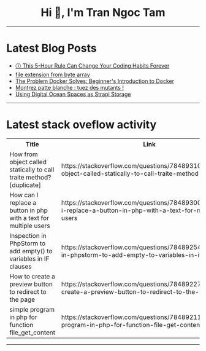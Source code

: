<h1 align="center">Hi 👋, I'm Tran Ngoc Tam</h1>

---

# Latest Blog Posts 
<!-- BLOG-POST-LIST:START -->
- [🕔 This 5-Hour Rule Can Change Your Coding Habits Forever](https://dev.to/evergrowingdev/this-5-hour-rule-can-change-your-coding-habits-forever-1n0e)
- [file extension from byte array](https://dev.to/ajit_singh_3adb4debf5b324/file-extension-from-byte-array-2lm9)
- [The Problem Docker Solves: Beginner&#39;s Introduction to Docker](https://dev.to/drintech/the-problem-docker-solves-beginners-introduction-to-docker-2bfa)
- [Montrez patte blanche : tuez des mutants !](https://dev.to/stack-labs/montrez-patte-blanche-tuez-des-mutants--12el)
- [Using Digital Ocean Spaces as Strapi Storage](https://dev.to/mohammadfaisal/using-digital-ocean-spaces-as-strapi-storage-4agk)
<!-- BLOG-POST-LIST:END -->

---

# Latest stack oveflow activity
<table>
  <tr><th>Title</th><th>Link</th></tr>
  <!-- STACKOVERFLOW:START --><tr><td>How from object called statically to call traite method? [duplicate]</td><td>https://stackoverflow.com/questions/78489310/how-from-object-called-statically-to-call-traite-method</td></tr><tr><td>How can I replace a button in php with a text for multiple users</td><td>https://stackoverflow.com/questions/78489300/how-can-i-replace-a-button-in-php-with-a-text-for-multiple-users</td></tr><tr><td>Inspection in PhpStorm to add empty&lpar;&rpar; to variables in IF clauses</td><td>https://stackoverflow.com/questions/78489254/inspection-in-phpstorm-to-add-empty-to-variables-in-if-clauses</td></tr><tr><td>How to create a preview button to redirect to the page</td><td>https://stackoverflow.com/questions/78489227/how-to-create-a-preview-button-to-redirect-to-the-page</td></tr><tr><td>simple program in php for function file_get_content</td><td>https://stackoverflow.com/questions/78489211/simple-program-in-php-for-function-file-get-content</td></tr><!-- STACKOVERFLOW:END -->
</table>

---


